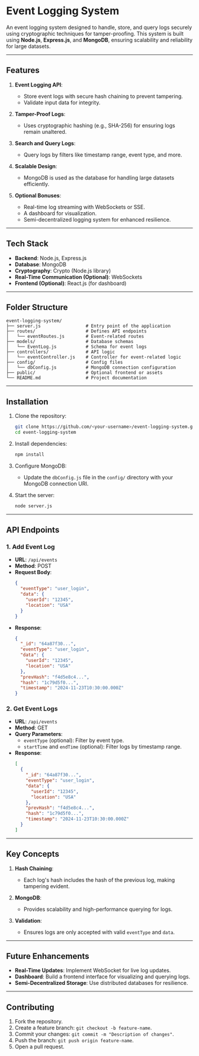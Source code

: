 
# **Event Logging System**

An event logging system designed to handle, store, and query logs securely using cryptographic techniques for tamper-proofing. This system is built using **Node.js**, **Express.js**, and **MongoDB**, ensuring scalability and reliability for large datasets.

---

## **Features**
1. **Event Logging API**: 
   - Store event logs with secure hash chaining to prevent tampering.
   - Validate input data for integrity.

2. **Tamper-Proof Logs**: 
   - Uses cryptographic hashing (e.g., SHA-256) for ensuring logs remain unaltered.

3. **Search and Query Logs**: 
   - Query logs by filters like timestamp range, event type, and more.

4. **Scalable Design**: 
   - MongoDB is used as the database for handling large datasets efficiently.

5. **Optional Bonuses**: 
   - Real-time log streaming with WebSockets or SSE.
   - A dashboard for visualization.
   - Semi-decentralized logging system for enhanced resilience.

---

## **Tech Stack**
- **Backend**: Node.js, Express.js
- **Database**: MongoDB
- **Cryptography**: Crypto (Node.js library)
- **Real-Time Communication (Optional)**: WebSockets
- **Frontend (Optional)**: React.js (for dashboard)

---

## **Folder Structure**
```
event-logging-system/
├── server.js                 # Entry point of the application
├── routes/                   # Defines API endpoints
│   └── eventRoutes.js        # Event-related routes
├── models/                   # Database schemas
│   └── EventLog.js           # Schema for event logs
├── controllers/              # API logic
│   └── eventController.js    # Controller for event-related logic
├── config/                   # Config files
│   └── dbConfig.js           # MongoDB connection configuration
├── public/                   # Optional frontend or assets
└── README.md                 # Project documentation
```

---

## **Installation**

1. Clone the repository:
   ```bash
   git clone https://github.com/<your-username>/event-logging-system.git
   cd event-logging-system
   ```

2. Install dependencies:
   ```bash
   npm install
   ```

3. Configure MongoDB:
   - Update the `dbConfig.js` file in the `config/` directory with your MongoDB connection URI.

4. Start the server:
   ```bash
   node server.js
   ```

---

## **API Endpoints**

### **1. Add Event Log**
- **URL**: `/api/events`
- **Method**: POST
- **Request Body**:
  ```json
  {
    "eventType": "user_login",
    "data": {
      "userId": "12345",
      "location": "USA"
    }
  }
  ```
- **Response**:
  ```json
  {
    "_id": "64a87f30...",
    "eventType": "user_login",
    "data": {
      "userId": "12345",
      "location": "USA"
    },
    "prevHash": "f4d5e8c4...",
    "hash": "1c79d5f0...",
    "timestamp": "2024-11-23T10:30:00.000Z"
  }
  ```

### **2. Get Event Logs**
- **URL**: `/api/events`
- **Method**: GET
- **Query Parameters**:
  - `eventType` (optional): Filter by event type.
  - `startTime` and `endTime` (optional): Filter logs by timestamp range.
- **Response**:
  ```json
  [
    {
      "_id": "64a87f30...",
      "eventType": "user_login",
      "data": {
        "userId": "12345",
        "location": "USA"
      },
      "prevHash": "f4d5e8c4...",
      "hash": "1c79d5f0...",
      "timestamp": "2024-11-23T10:30:00.000Z"
    }
  ]
  ```

---

## **Key Concepts**

1. **Hash Chaining**:
   - Each log's hash includes the hash of the previous log, making tampering evident.
   
2. **MongoDB**:
   - Provides scalability and high-performance querying for logs.

3. **Validation**:
   - Ensures logs are only accepted with valid `eventType` and `data`.

---

## **Future Enhancements**
- **Real-Time Updates**: Implement WebSocket for live log updates.
- **Dashboard**: Build a frontend interface for visualizing and querying logs.
- **Semi-Decentralized Storage**: Use distributed databases for resilience.

---

## **Contributing**
1. Fork the repository.
2. Create a feature branch: `git checkout -b feature-name`.
3. Commit your changes: `git commit -m "Description of changes"`.
4. Push the branch: `git push origin feature-name`.
5. Open a pull request.


